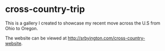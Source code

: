 cross-country-trip
==================

This is a gallery I created to showcase my recent move across the U.S from Ohio to Oregon. 

The website can be viewed at http://srbyington.com/cross-country-website.
